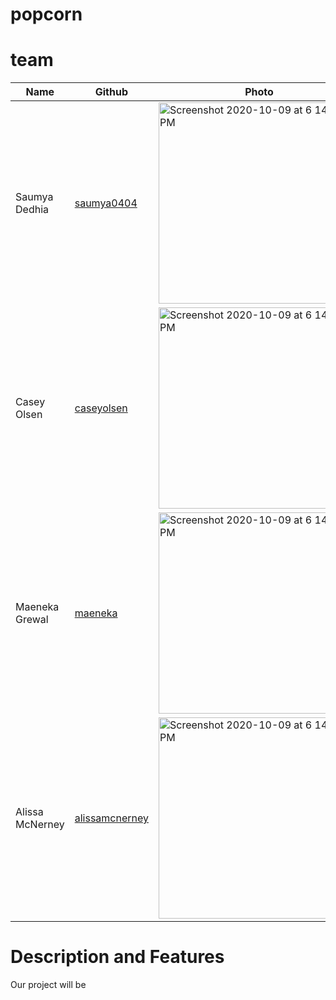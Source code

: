# popcorn

# team
|Name|Github|Photo|
|---|---|---|
|Saumya Dedhia|<a href="https://github.com/saumya0404">saumya0404</a>|<img width="322" alt="Screenshot 2020-10-09 at 6 14 19 PM" src="https://user-images.githubusercontent.com/20067982/95636005-07428100-0a5c-11eb-8e77-aaa658e375a9.png">|
|Casey Olsen|<a href="https://github.com/caseyolsen">caseyolsen</a>|<img width="322" alt="Screenshot 2020-10-09 at 6 14 19 PM" src="https://user-images.githubusercontent.com/20067982/95636154-60121980-0a5c-11eb-9b88-233776f75768.jpeg">|
|Maeneka Grewal|<a href="https://github.com/maeneka">maeneka</a>|<img width="322" alt="Screenshot 2020-10-09 at 6 14 19 PM" src="https://user-images.githubusercontent.com/20067982/95636135-4e307680-0a5c-11eb-954e-529207e4d4a0.jpeg">|
|Alissa McNerney|<a href="https://github.com/alissamcnerney">alissamcnerney</a>|<img width="322" alt="Screenshot 2020-10-09 at 6 14 19 PM" src="https://user-images.githubusercontent.com/20067982/95636169-6accae80-0a5c-11eb-9213-cd7e995234cb.JPEG">|


# Description and Features

Our project will be